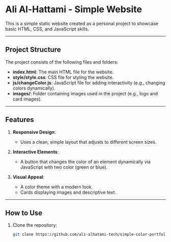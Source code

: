# Ali Al-Hattami - Simple Website

This is a simple static website created as a personal project to showcase basic HTML, CSS, and JavaScript skills.

---

## Project Structure

The project consists of the following files and folders:

- **index.html**: The main HTML file for the website.
- **style/style.css**: CSS file for styling the website.
- **js/changeColor.js**: JavaScript file for adding interactivity (e.g., changing colors dynamically).
- **images/**: Folder containing images used in the project (e.g., logo and card images).

---

## Features

1. **Responsive Design**:
   - Uses a clean, simple layout that adjusts to different screen sizes.

2. **Interactive Elements**:
   - A button that changes the color of an element dynamically via JavaScript with two color (green or blue).

3. **Visual Appeal**:
   - A color theme with a modern look.
   - Cards displaying images and descriptive text.

---

## How to Use

1. Clone the repository:
   ```bash
   git clone https://github.com/ali-alhatami-tech/simple-color-portfolio.git
